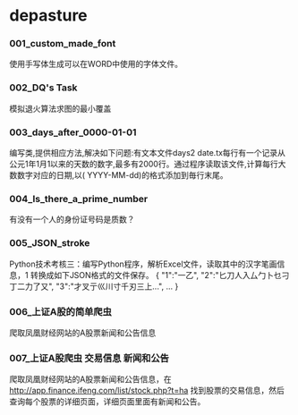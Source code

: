 # depasture


### 001_custom_made_font
使用手写体生成可以在WORD中使用的字体文件。


### 002_DQ's Task
模拟退火算法求图的最小覆盖

### 003_days_after_0000-01-01
编写类,提供相应方法,解决如下问题:有文本文件days2 date.tx每行有一个记录从公元1年1月1以来的天数的数字,最多有2000行。通过程序读取该文件,计算每行大数数字对应的日期,以( YYYY-MM-dd)的格式添加到毎行末尾。

### 004_Is_there_a_prime_number
有没有一个人的身份证号码是质数？

### 005_JSON_stroke
Python技术考核三：编写Python程序，解析Excel文件，读取其中的汉字笔画信息，1 转换成如下JSON格式的文件保存。
{
	"1":"一乙",
	"2":"匕刀人入厶勹卜乜刁丁二力了又",
	"3":"才叉亍巛川寸千刃三上...",
	...
}

### 006_上证A股的简单爬虫

爬取凤凰财经网站的A股票新闻和公告信息

### 007_上证A股爬虫 交易信息 新闻和公告

爬取凤凰财经网站的A股票新闻和公告信息，在 http://app.finance.ifeng.com/list/stock.php?t=ha 找到股票的交易信息，然后查询每个股票的详细页面，详细页面里面有新闻和公告。
